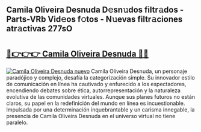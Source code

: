 ## Camila Oliveira Desnuda D𝚎sn𝚞dos filtr𝚊dos - Parts-VRb Vid𝚎os f𝚘tos - N𝚞evas filtr𝚊ciones atr𝚊ctivas 277sO

# <h2><a href="http://mb0lrk.tromn.icu/?c=Camila+Oliveira+Desnuda">🔗👉👉👉 Camila Oliveira Desnuda 🔗🔗</a></h2>

[![Camila Oliveira Desnuda nuevo](https://i.imgur.com/pEAQMta.gif)](http://mb0lrk.tromn.icu/?c=Camila+Oliveira+Desnuda)
Camila Oliveira Desnuda, un personaje paradójico y complejo, desafía la categorización simple. Su innovador estilo de comunicación en línea ha cautivado y enfurecido a los espectadores, encendiendo debates sobre ética, autorrepresentación y la naturaleza evolutiva de las comunidades virtuales. Aunque sus planes futuros no están claros, su papel en la redefinición del mundo en línea es incuestionable. Impulsada por una determinación inquebrantable y un carisma innegable, la presencia de Camila Oliveira Desnuda en el universo virtual no tiene paralelo.
